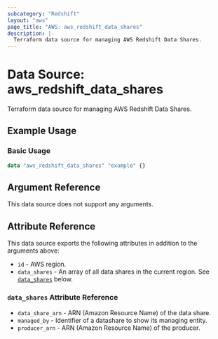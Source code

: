 ```yaml
---
subcategory: "Redshift"
layout: "aws"
page_title: "AWS: aws_redshift_data_shares"
description: |-
  Terraform data source for managing AWS Redshift Data Shares.
---
```


# Data Source: aws_redshift_data_shares

Terraform data source for managing AWS Redshift Data Shares.

## Example Usage

### Basic Usage

```terraform
data "aws_redshift_data_shares" "example" {}
```

## Argument Reference

This data source does not support any arguments.

## Attribute Reference

This data source exports the following attributes in addition to the arguments above:

* `id` - AWS region.
* `data_shares` - An array of all data shares in the current region. See [`data_shares`](#data_shares-attribute-reference) below.

### `data_shares` Attribute Reference

* `data_share_arn` - ARN (Amazon Resource Name) of the data share.
* `managed_by` - Identifier of a datashare to show its managing entity.
* `producer_arn` - ARN (Amazon Resource Name) of the producer.
